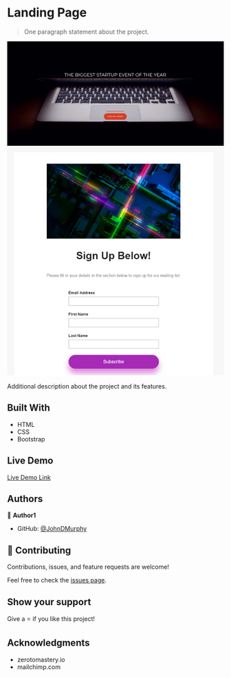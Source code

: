 # Landing Page

> One paragraph statement about the project.

![screenshot](src/images/landpage.png)
![screenshot](src/images/signuppage.png)

Additional description about the project and its features.

## Built With

- HTML
- CSS
- Bootstrap

## Live Demo

[Live Demo Link](https://johndmurphy.github.io/Working-Landing-Page/)

## Authors

👤 **Author1**

- GitHub: [@JohnDMurphy](https://github.com/JohnDMurphy)

## 🤝 Contributing

Contributions, issues, and feature requests are welcome!

Feel free to check the [issues page](https://github.com/JohnDMurphy/Working-Landing-Page/issues).

## Show your support

Give a ⭐️ if you like this project!

## Acknowledgments

- zerotomastery.io
- mailchimp.com
